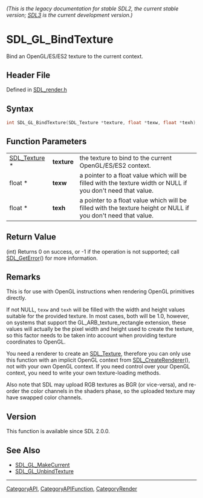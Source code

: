###### (This is the legacy documentation for stable SDL2, the current stable version; [SDL3](https://wiki.libsdl.org/SDL3/) is the current development version.)
# SDL_GL_BindTexture

Bind an OpenGL/ES/ES2 texture to the current context.

## Header File

Defined in [SDL_render.h](https://github.com/libsdl-org/SDL/blob/SDL2/include/SDL_render.h)

## Syntax

```c
int SDL_GL_BindTexture(SDL_Texture *texture, float *texw, float *texh);
```

## Function Parameters

|                              |             |                                                                                                               |
| ---------------------------- | ----------- | ------------------------------------------------------------------------------------------------------------- |
| [SDL_Texture](SDL_Texture) * | **texture** | the texture to bind to the current OpenGL/ES/ES2 context.                                                     |
| float *                      | **texw**    | a pointer to a float value which will be filled with the texture width or NULL if you don't need that value.  |
| float *                      | **texh**    | a pointer to a float value which will be filled with the texture height or NULL if you don't need that value. |

## Return Value

(int) Returns 0 on success, or -1 if the operation is not supported; call
[SDL_GetError](SDL_GetError)() for more information.

## Remarks

This is for use with OpenGL instructions when rendering OpenGL primitives
directly.

If not NULL, `texw` and `texh` will be filled with the width and height
values suitable for the provided texture. In most cases, both will be 1.0,
however, on systems that support the GL_ARB_texture_rectangle extension,
these values will actually be the pixel width and height used to create the
texture, so this factor needs to be taken into account when providing
texture coordinates to OpenGL.

You need a renderer to create an [SDL_Texture](SDL_Texture), therefore you
can only use this function with an implicit OpenGL context from
[SDL_CreateRenderer](SDL_CreateRenderer)(), not with your own OpenGL
context. If you need control over your OpenGL context, you need to write
your own texture-loading methods.

Also note that SDL may upload RGB textures as BGR (or vice-versa), and
re-order the color channels in the shaders phase, so the uploaded texture
may have swapped color channels.

## Version

This function is available since SDL 2.0.0.

## See Also

- [SDL_GL_MakeCurrent](SDL_GL_MakeCurrent)
- [SDL_GL_UnbindTexture](SDL_GL_UnbindTexture)

----
[CategoryAPI](CategoryAPI), [CategoryAPIFunction](CategoryAPIFunction), [CategoryRender](CategoryRender)

